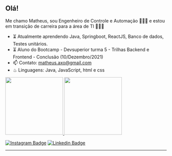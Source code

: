 ### <h2> Olá! </h2>

Me chamo Matheus, sou Engenheiro de Controle e Automação 👷🏻‍♂️ e estou em transição de carreira para a área de TI 👨🏻‍🎓

- ⏳ Atualmente aprendendo Java, Springboot, ReactJS, Banco de dados, Testes unitários.
- ⏳ Aluno do Bootcamp - Devsuperior turma 5 - Trilhas Backend e Frontend - Conclusão (10/Dezembro/2021)
- 📫 Contato: matheus.axo@gmail.com
- ♨ Linguagens: Java, JavaScript, html e css

 <div>
  <a href="https://github.com/matheus-diefenthaeler">
  <img height="180em" src="https://github-readme-stats.vercel.app/api?username=matheus-diefenthaeler&show_icons=true&theme=ayu-mirage&include_all_commits=true&count_private=true"/>
      
  <img height="180em" src="https://github-readme-stats.vercel.app/api/top-langs/?username=matheus-diefenthaeler&layout=compact&langs_count=7&theme=ayu-mirage"/>
</div>

[![Instagram Badge](https://img.shields.io/badge/-@matheusdiefenthaeler-cb3b63?style=flat-square&labelColor=cb3b63&logo=Instagram&logoColor=white&link=https://www.instagram.com/matheusdiefenthaeler/)](https://www.instagram.com/matheusdiefenthaeler/) [![Linkedin Badge](https://img.shields.io/badge/-matheusdief-063f5b?style=flat-square&logo=Linkedin&logoColor=white&link=https://www.linkedin.com/in/matheus-dief/)](https://www.linkedin.com/in/matheus-dief/)

---
